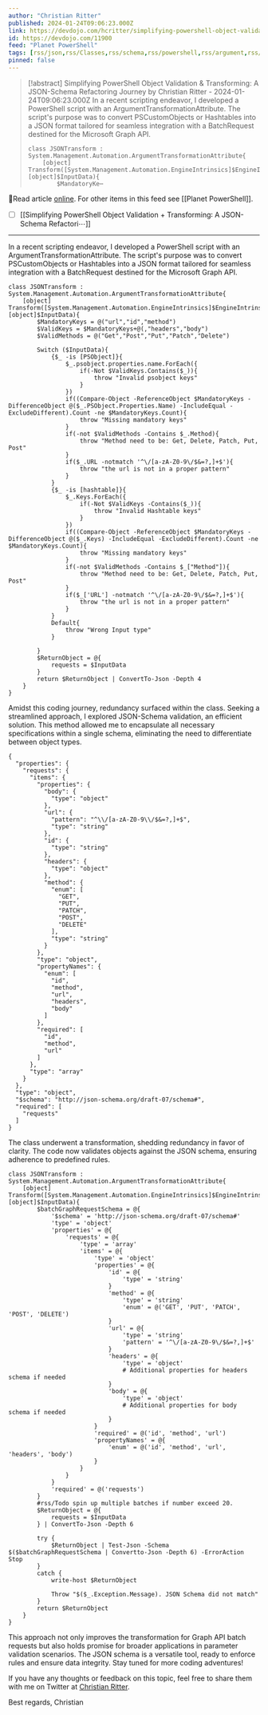 ```yaml
---
author: "Christian Ritter"
published: 2024-01-24T09:06:23.000Z
link: https://devdojo.com/hcritter/simplifying-powershell-object-validation-transforming-a-json-schema-refactoring-journey
id: https://devdojo.com/11900
feed: "Planet PowerShell"
tags: [rss/json,rss/Classes,rss/schema,rss/powershell,rss/argument,rss/transformation,rss/attribute]
pinned: false
---
```

> [!abstract] Simplifying PowerShell Object Validation &amp; Transforming: A JSON-Schema Refactoring Journey by Christian Ritter - 2024-01-24T09:06:23.000Z
> In a recent scripting endeavor, I developed a PowerShell script with an ArgumentTransformationAttribute. The script's purpose was to convert PSCustomObjects or Hashtables into a JSON format tailored for seamless integration with a BatchRequest destined for the Microsoft Graph API.
> 
> ```
> class JSONTransform : System.Management.Automation.ArgumentTransformationAttribute{
>     [object] Transform([System.Management.Automation.EngineIntrinsics]$EngineIntrinsics,[object]$InputData){
>         $MandatoryKe⋯

🔗Read article [online](https://devdojo.com/hcritter/simplifying-powershell-object-validation-transforming-a-json-schema-refactoring-journey). For other items in this feed see [[Planet PowerShell]].

- [ ] [[Simplifying PowerShell Object Validation + Transforming꞉ A JSON-Schema Refactori⋯]]
- - -
In a recent scripting endeavor, I developed a PowerShell script with an ArgumentTransformationAttribute. The script's purpose was to convert PSCustomObjects or Hashtables into a JSON format tailored for seamless integration with a BatchRequest destined for the Microsoft Graph API.

```
class JSONTransform : System.Management.Automation.ArgumentTransformationAttribute{
    [object] Transform([System.Management.Automation.EngineIntrinsics]$EngineIntrinsics,[object]$InputData){
        $MandatoryKeys = @("url","id","method")
        $ValidKeys = $MandatoryKeys+@(,"headers","body")
        $ValidMethods = @("Get","Post","Put","Patch","Delete")

        Switch ($InputData){
            {$_ -is [PSObject]}{
                $_.psobject.properties.name.ForEach({
                    if(-Not $ValidKeys.Contains($_)){
                        throw "Invalid psobject keys"
                    }
                })       
                if((Compare-Object -ReferenceObject $MandatoryKeys -DifferenceObject @($_.PSObject.Properties.Name) -IncludeEqual -ExcludeDifferent).Count -ne $MandatoryKeys.Count){
                    throw "Missing mandatory keys"
                }         
                if(-not $ValidMethods -Contains $_.Method){
                    throw "Method need to be: Get, Delete, Patch, Put, Post"
                }
                if($_.URL -notmatch '^\/[a-zA-Z0-9\/$&=?,]+$'){
                    throw "the url is not in a proper pattern"
                }
            }
            {$_ -is [hashtable]}{
                $_.Keys.ForEach({
                    if(-Not $ValidKeys -Contains($_)){
                        throw "Invalid Hashtable keys"
                    }
                })
                if((Compare-Object -ReferenceObject $MandatoryKeys -DifferenceObject @($_.Keys) -IncludeEqual -ExcludeDifferent).Count -ne $MandatoryKeys.Count){
                    throw "Missing mandatory keys"
                }
                if(-not $ValidMethods -Contains $_["Method"]){
                    throw "Method need to be: Get, Delete, Patch, Put, Post"
                }
                if($_['URL'] -notmatch '^\/[a-zA-Z0-9\/$&=?,]+$'){
                    throw "the url is not in a proper pattern"
                }
            }
            Default{
                throw "Wrong Input type"
            }
            
        }
        $ReturnObject = @{
            requests = $InputData
        }
        return $ReturnObject | ConvertTo-Json -Depth 4
    }
}
```

Amidst this coding journey, redundancy surfaced within the class. Seeking a streamlined approach, I explored JSON-Schema validation, an efficient solution. This method allowed me to encapsulate all necessary specifications within a single schema, eliminating the need to differentiate between object types.

```
{
  "properties": {
    "requests": {
      "items": {
        "properties": {
          "body": {
            "type": "object"
          },
          "url": {
            "pattern": "^\\/[a-zA-Z0-9\\/$&=?,]+$",
            "type": "string"
          },
          "id": {
            "type": "string"
          },
          "headers": {
            "type": "object"
          },
          "method": {
            "enum": [
              "GET",
              "PUT",
              "PATCH",
              "POST",
              "DELETE"
            ],
            "type": "string"
          }
        },
        "type": "object",
        "propertyNames": {
          "enum": [
            "id",
            "method",
            "url",
            "headers",
            "body"
          ]
        },
        "required": [
          "id",
          "method",
          "url"
        ]
      },
      "type": "array"
    }
  },
  "type": "object",
  "$schema": "http://json-schema.org/draft-07/schema#",
  "required": [
    "requests"
  ]
}
```

The class underwent a transformation, shedding redundancy in favor of clarity. The code now validates objects against the JSON schema, ensuring adherence to predefined rules.

```
class JSONTransform : System.Management.Automation.ArgumentTransformationAttribute{
    [object] Transform([System.Management.Automation.EngineIntrinsics]$EngineIntrinsics,[object]$InputData){
        $batchGraphRequestSchema = @{
            '$schema' = 'http://json-schema.org/draft-07/schema#'
            'type' = 'object'
            'properties' = @{
                'requests' = @{
                    'type' = 'array'
                    'items' = @{
                        'type' = 'object'
                        'properties' = @{
                            'id' = @{
                                'type' = 'string'
                            }
                            'method' = @{
                                'type' = 'string'
                                'enum' = @('GET', 'PUT', 'PATCH', 'POST', 'DELETE')
                            }
                            'url' = @{
                                'type' = 'string'
                                'pattern' = '^\/[a-zA-Z0-9\/$&=?,]+$'
                            }
                            'headers' = @{
                                'type' = 'object'
                                # Additional properties for headers schema if needed
                            }
                            'body' = @{
                                'type' = 'object'
                                # Additional properties for body schema if needed
                            }
                        }
                        'required' = @('id', 'method', 'url')
                        'propertyNames' = @{
                            'enum' = @('id', 'method', 'url', 'headers', 'body')
                        }
                    }
                }
            }
            'required' = @('requests')
        }
        #rss/Todo spin up multiple batches if number exceed 20.
        $ReturnObject = @{
            requests = $InputData
        } | ConvertTo-Json -Depth 6

        try {
            $ReturnObject | Test-Json -Schema $($batchGraphRequestSchema | Convertto-Json -Depth 6) -ErrorAction Stop
        }
        catch {
            write-host $ReturnObject
            
            Throw "$($_.Exception.Message). JSON Schema did not match"
        }
        return $ReturnObject
    }
}
```

This approach not only improves the transformation for Graph API batch requests but also holds promise for broader applications in parameter validation scenarios. The JSON schema is a versatile tool, ready to enforce rules and ensure data integrity. Stay tuned for more coding adventures!

If you have any thoughts or feedback on this topic, feel free to share them with me on Twitter at [Christian Ritter](https://twitter.com/blackboxcoder/).

Best regards, Christian
